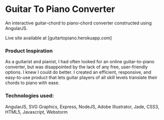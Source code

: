 # Guitar To Piano Converter
An interactive guitar-chord to piano-chord converter constructed using AngularJS.

Live site available at [guitartopiano.herokuapp.com]
### Product Inspiration
As a guitarist and pianist, I had often looked for an online guitar-to-piano converter, but was disappointed by the lack of any free, user-friendly options. I knew I could do better. I created an efficient, responsive, and easy-to-use product that lets guitar players of all skill levels translate their chords to piano with ease. 

### Technologies used: 
AngularJS, SVG Graphics, Express, NodeJS, Adobe Illustrator, Jade, CSS3, HTML5, Javascript, Webstorm
